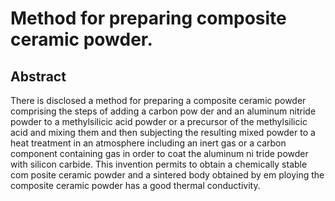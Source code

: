 # Method for preparing composite ceramic powder.

## Abstract
There is disclosed a method for preparing a composite ceramic powder comprising the steps of adding a carbon pow der and an aluminum nitride powder to a methylsilicic acid powder or a precursor of the methylsilicic acid and mixing them and then subjecting the resulting mixed powder to a heat treatment in an atmosphere including an inert gas or a carbon component containing gas in order to coat the aluminum ni tride powder with silicon carbide. This invention permits to obtain a chemically stable com posite ceramic powder and a sintered body obtained by em ploying the composite ceramic powder has a good thermal conductivity.
